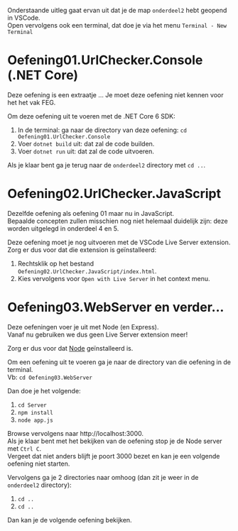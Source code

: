 Onderstaande uitleg gaat ervan uit dat je de map ```onderdeel2``` hebt geopend in VSCode.  
Open vervolgens ook een terminal, dat doe je via het menu ```Terminal - New Terminal```

# Oefening01.UrlChecker.Console (.NET Core)
Deze oefening is een extraatje ... 
Je moet deze oefening niet kennen voor het het vak FEG.

Om deze oefening uit te voeren met de .NET Core 6 SDK:
1. In de terminal: ga naar de directory van deze oefening: ```cd Oefening01.UrlChecker.Console```
2. Voer ```dotnet build``` uit: dat zal de code builden.
3. Voer ```dotnet run``` uit: dat zal de code uitvoeren.

Als je klaar bent ga je terug naar de ```onderdeel2``` directory met ```cd ..```.

# Oefening02.UrlChecker.JavaScript
Dezelfde oefening als oefening 01 maar nu in JavaScript.  
Bepaalde concepten zullen misschien nog niet helemaal duidelijk zijn: deze worden uitgelegd in onderdeel 4 en 5.

Deze oefening moet je nog uitvoeren met de VSCode Live Server extension.
Zorg er dus voor dat die extension is geïnstalleerd:
1. Rechtsklik op het bestand ```Oefening02.UrlChecker.JavaScript/index.html```.
2. Kies vervolgens voor ```Open with Live Server``` in het context menu.

# Oefening03.WebServer en verder...
Deze oefeningen voer je uit met Node (en Express).  
Vanaf nu gebruiken we dus geen Live Server extension meer!

Zorg er dus voor dat [Node](https://nodejs.org/en/download/) geïnstalleerd is.  

Om een oefening uit te voeren ga je naar de directory van die oefening in de terminal.  
Vb:
```cd Oefening03.WebServer```

Dan doe je het volgende:

1. ```cd Server```
2. ```npm install```
3. ```node app.js```

Browse vervolgens naar http://localhost:3000.  
Als je klaar bent met het bekijken van de oefening stop je de Node server met ```Ctrl C```.  
Vergeet dat niet anders blijft je poort 3000 bezet en kan je een volgende oefening niet starten.

Vervolgens ga je 2 directories naar omhoog (dan zit je weer in de ```onderdeel2``` directory):
1. ```cd ..```
2. ```cd ..```

Dan kan je de volgende oefening bekijken.